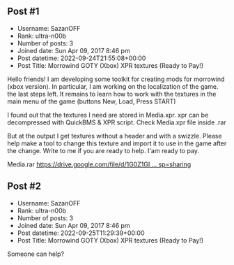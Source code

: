 ## Post #1
- Username: SazanOFF
- Rank: ultra-n00b
- Number of posts: 3
- Joined date: Sun Apr 09, 2017 8:46 pm
- Post datetime: 2022-09-24T21:55:08+00:00
- Post Title: Morrowind GOTY (Xbox) XPR textures (Ready to Pay!)

Hello friends! I am developing some toolkit for creating mods for morrowind (xbox version).
In particular, I am working on the localization of the game. the last steps left. It remains to learn how to work with the textures in the main menu of the game (buttons New, Load, Press START)

I found out that the textures I need are stored in Media.xpr. xpr can be decompressed with QuickBMS & XPR script.
Check Media.xpr file inside .rar

But at the output I get textures without a header and with a swizzle. Please help make a tool to change this texture and import it to use in the game after the change.
Write to me if you are ready to help. I'am ready to pay.

Media.rar
[https://drive.google.com/file/d/1G0Z1GI ... sp=sharing](https://drive.google.com/file/d/1G0Z1GIdT68ByoCgGjr6vekVynzxBEZ2R/view?usp=sharing)
## Post #2
- Username: SazanOFF
- Rank: ultra-n00b
- Number of posts: 3
- Joined date: Sun Apr 09, 2017 8:46 pm
- Post datetime: 2022-09-25T11:29:39+00:00
- Post Title: Morrowind GOTY (Xbox) XPR textures (Ready to Pay!)

Someone can help?
